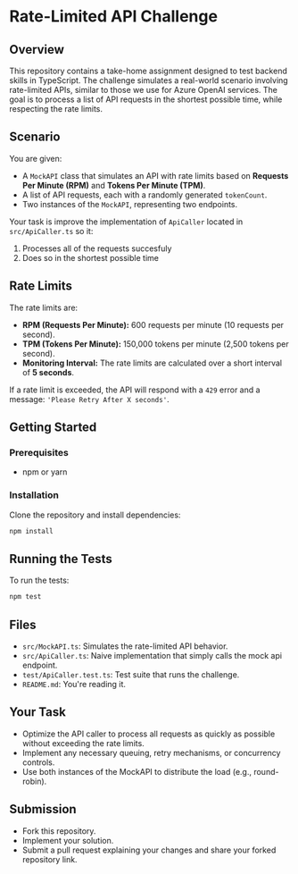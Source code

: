 # Rate-Limited API Challenge

## Overview

This repository contains a take-home assignment designed to test backend skills in TypeScript. The challenge simulates a real-world scenario involving rate-limited APIs, similar to those we use for Azure OpenAI services. The goal is to process a list of API requests in the shortest possible time, while respecting the rate limits.

## Scenario

You are given:

- A `MockAPI` class that simulates an API with rate limits based on **Requests Per Minute (RPM)** and **Tokens Per Minute (TPM)**.
- A list of API requests, each with a randomly generated `tokenCount`.
- Two instances of the `MockAPI`, representing two endpoints.

Your task is improve the implementation of `ApiCaller` located in `src/ApiCaller.ts` so it:

1. Processes all of the requests succesfuly
2. Does so in the shortest possible time

## Rate Limits

The rate limits are:

- **RPM (Requests Per Minute):** 600 requests per minute (10 requests per second).
- **TPM (Tokens Per Minute):** 150,000 tokens per minute (2,500 tokens per second).
- **Monitoring Interval:** The rate limits are calculated over a short interval of **5 seconds**.

If a rate limit is exceeded, the API will respond with a `429` error and a message: `'Please Retry After X seconds'`.

## Getting Started

### Prerequisites

- npm or yarn

### Installation

Clone the repository and install dependencies:

```bash
npm install
```

## Running the Tests

To run the tests:

```bash
npm test
```

## Files

- `src/MockAPI.ts`: Simulates the rate-limited API behavior.
- `src/ApiCaller.ts`: Naive implementation that simply calls the mock api endpoint.
- `test/ApiCaller.test.ts`: Test suite that runs the challenge.
- `README.md`: You're reading it.

## Your Task

- Optimize the API caller to process all requests as quickly as possible without exceeding the rate limits.
- Implement any necessary queuing, retry mechanisms, or concurrency controls.
- Use both instances of the MockAPI to distribute the load (e.g., round-robin).

## Submission

- Fork this repository.
- Implement your solution.
- Submit a pull request explaining your changes and share your forked repository link.
